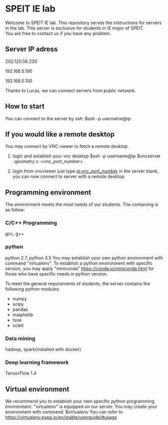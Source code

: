 # SPEIT IE lab

Welcome to SPEIT IE lab. This repository serves the instructions for servers in the lab.
This server is exclusive for students in IE major of SPEIT.  
You are free to contact us if you have any problem.

## Server IP adress
202.120.56.230

192.168.5.190

192.168.5.100

Thanks to Lucas, we can connect servers from public network.

## How to start
You can connect to the server by ssh:
  $ssh -p <port> username@ip

## If you would like a remote desktop
You may connect by VNC viewer to fetch a remote desktop.
1. login and establish your vnc desktop
  $ssh -p <port> username@ip
  $vncserver -geometry <width>x<height> :<vnc_port_number>

2. login from vncviewer
  just type <ip:vnc_port_number> in the server blank, you can now connect to server with a remote desktop.

## Programming environment
The environment meets the most needs of our students. The containing is as follow:

### C/C++ Programming
  gcc, g++

### python
  python 2.7, python 3.5
  You may establish your own python environment with command "virtualenv".
  To establish a python environment with specific version, you may apply "miniconda"
  https://conda.io/miniconda.html for those who have specific needs in python version.

To meet the general requirements of students, the server contains the following python modules:
* numpy
* scipy
* pandas
* matplotlib
* tsne
* scikit




### Data mining
  hadoop, spark(installed with docker)

### Deep learning framework
  TensorFlow 1.4

## Virtual environment
We recommend you to establish your own specific python programming environment.
"virtualenv" is equipped on our server. You may create your environment with command:
  $virtualenv <environment name>
You can refer to https://virtualenv.pypa.io/en/stable/userguide/#usage
